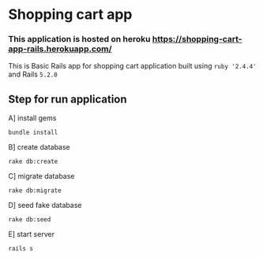 # Shopping cart app

### This application is hosted on heroku https://shopping-cart-app-rails.herokuapp.com/

This is Basic Rails app for shopping cart application built using ```ruby '2.4.4'``` and Rails ```5.2.0```

## Step for run application

A] install gems 

```bundle install```

B] create database 

```rake db:create```

C] migrate database 

```rake db:migrate```

D] seed fake database 

```rake db:seed```

E] start server 

```rails s```
